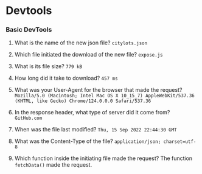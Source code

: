 # Devtools

### Basic DevTools
1. What is the name of the new json file?
`citylots.json`

2. Which file initiated the download of the new file?
`expose.js`

3. What is its file size?
`779 kB`

4. How long did it take to download?
`457 ms`

5. What was your User-Agent for the browser that made the request?
`Mozilla/5.0 (Macintosh; Intel Mac OS X 10_15_7) AppleWebKit/537.36 (KHTML, like Gecko) Chrome/124.0.0.0 Safari/537.36`

6. In the response header, what type of server did it come from?
`GitHub.com`

7. When was the file last modified?
`Thu, 15 Sep 2022 22:44:30 GMT`

8. What was the Content-Type of the file?
`application/json; charset=utf-8`

9. Which function inside the initiating file made the request?
The function `fetchData()` made the request.
